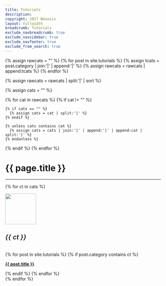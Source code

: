 ```yaml
---
title: Tutorials
description: 
copyright: 2017 Nexosis 
layout: fullwidth
breadcrumb: Tutorials
exclude_navbreadcrumb: true
exclude_navsidebar: true
exclude_navfooter: true
exclude_from_search: true
---
```


{% assign rawcats = "" %}
{% for post in site.tutorials %}
  {% assign tcats = post.category | join:'|' | append:'|' %}
  {% assign rawcats = rawcats | append:tcats %}
{% endfor %}

{% assign rawcats = rawcats | split:'|' | sort %}

{% assign cats = "" %}

{% for cat in rawcats %}
  {% if cat != "" %}

    {% if cats == "" %}
      {% assign cats = cat | split:'|' %}
    {% endif %}

    {% unless cats contains cat %}
      {% assign cats = cats | join:'|' | append:'|' | append:cat | split:'|' %}
    {% endunless %}
  {% endif %}
{% endfor %}

<div class="row">
  <div class="col-sm-12 col-md-12 col-lg-12 col-xl-12">
    <h1>{{ page.title }}</h1>
    <hr>
    <!-- 
    {% for ct in cats %}
      <a class="badge badge-success" style="margin-left: 10px;" href="#{{ ct | slugify }}"> {{ ct }} </a>
    {% endfor %}
    <hr>
    -->
  </div>
</div>
<!-- New Layout -->
<style>
  h5 {font-size: 1.5em;font-weight: 600;}
</style>

{% for ct in cats %}
<div class="col-md-12">
  <div class="panel">
    <div class="panel-body">
      <div class="row">
        <div class="col-md-5">
          <div class="row">
            <div class="col-md-3">
              <img src="/assets/img/{{ ct | slugify }}.png" style="width: 100px;">
            </div>
            <div class="col-md-9">
              <h5 id="{{ ct | slugify }}" class="jumptarget mt20">{{ ct }}</h5>
              <!-- <p>Description goes here.</p> -->
            </div>
          </div>
        </div>
        <div class="col-md-7 p25 bg-color-lightGray" style="border-radius: 5px;">
          {% for post in site.tutorials %}
            {% if post.category contains ct %}
              <div class="col-md-6">
                <p><strong><a href="{{ site.url }}{{ post.url }}">{{ post.title }}</a></strong></p>
              </div>
            {% endif %}
          {% endfor %}
        </div>
      </div>
    </div>
  </div>
</div>
{% endfor %}